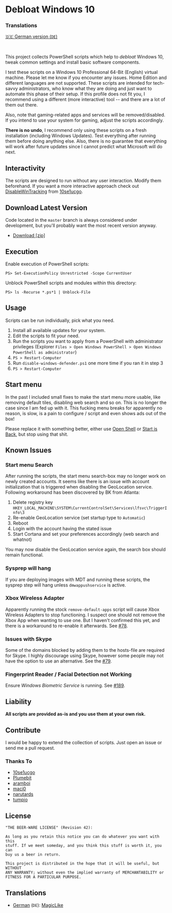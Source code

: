 # Debloat Windows 10

### Translations
[🇩🇪 German version (`DE`)](README.de-de.md)

<br>

This project collects PowerShell scripts which help to *debloat* Windows 10,
tweak common settings and install basic software components.

I test these scripts on a Windows 10 Professional 64-Bit (English) virtual
machine. Please let me know if you encounter any issues. Home Edition and
different languages are not supported. These scripts are intended for
tech-savvy administrators, who know what they are doing and just want to
automate this phase of their setup. If this profile does not fit you, I
recommend using a different (more interactive) tool -- and there are a lot of
them out there.

Also, note that gaming-related apps and services will be removed/disabled. If
you intend to use your system for gaming, adjust the scripts accordingly.

**There is no undo**, I recommend only using these scripts on a fresh
installation (including Windows Updates). Test everything after running them
before doing anything else. Also, there is no guarantee that everything will
work after future updates since I cannot predict what Microsoft will do next.

## Interactivity

The scripts are designed to run without any user interaction. Modify them
beforehand. If you want a more interactive approach check out
[DisableWinTracking](https://github.com/10se1ucgo/DisableWinTracking) from
[10se1ucgo](https://github.com/10se1ucgo).

## Download Latest Version

Code located in the `master` branch is always considered under development, but
you'll probably want the most recent version anyway.

- [Download [zip]](https://github.com/W4RH4WK/Debloat-Windows-10/archive/master.zip)

## Execution

Enable execution of PowerShell scripts:

    PS> Set-ExecutionPolicy Unrestricted -Scope CurrentUser

Unblock PowerShell scripts and modules within this directory:

    PS> ls -Recurse *.ps*1 | Unblock-File

## Usage

Scripts can be run individually, pick what you need.

1. Install all available updates for your system.
2. Edit the scripts to fit your need.
3. Run the scripts you want to apply from a PowerShell with administrator privileges (Explorer
   `Files > Open Windows PowerShell > Open Windows PowerShell as
   administrator`)
4. `PS > Restart-Computer`
5. Run `disable-windows-defender.ps1` one more time if you ran it in step 3
6. `PS > Restart-Computer`

## Start menu

In the past I included small fixes to make the start menu more usable, like
removing default tiles, disabling web search and so on. This is no longer the
case since I am fed up with it. This fucking menu breaks for apparently
no reason, is slow, is a pain to configure / script and even shows ads out of
the box!

Please replace it with something better, either use [Open Shell] or [Start
is Back], but stop using that shit.

[Open Shell]: <https://open-shell.github.io/Open-Shell-Menu/>
[Start is Back]: <http://startisback.com/>

## Known Issues

### Start menu Search

After running the scripts, the start menu search-box may no longer work on newly
created accounts. It seems like there is an issue with account initialization
that is triggered when disabling the GeoLocation service. Following workaround
has been discovered by BK from Atlanta:

1. Delete registry key `HKEY_LOCAL_MACHINE\SYSTEM\CurrentControlSet\Services\lfsvc\TriggerInfo\3`
2. Re-enable GeoLocation service (set startup type to `Automatic`)
3. Reboot
4. Login with the account having the stated issue
5. Start Cortana and set your preferences accordingly (web search and whatnot)

You may now disable the GeoLocation service again, the search box should remain
functional.

### Sysprep will hang

If you are deploying images with MDT and running these scripts, the sysprep
step will hang unless `dmwappushservice` is active.

### Xbox Wireless Adapter

Apparently running the stock `remove-default-apps` script will cause Xbox
Wireless Adapters to stop functioning. I suspect one should not remove the Xbox
App when wanting to use one. But I haven't confirmed this yet, and there is a
workaround to re-enable it afterwards. See
[#78](https://github.com/W4RH4WK/Debloat-Windows-10/issues/78).

### Issues with Skype

Some of the domains blocked by adding them to the hosts-file are required for
Skype. I highly discourage using Skype, however some people may not have
the option to use an alternative. See the
[#79](https://github.com/W4RH4WK/Debloat-Windows-10/issues/79).

### Fingerprint Reader / Facial Detection not Working

Ensure *Windows Biometric Service* is running. See
[#189](https://github.com/W4RH4WK/Debloat-Windows-10/issues/189).

## Liability

**All scripts are provided as-is and you use them at your own risk.**

## Contribute

I would be happy to extend the collection of scripts. Just open an issue or
send me a pull request.

### Thanks To

- [10se1ucgo](https://github.com/10se1ucgo)
- [Plumebit](https://github.com/Plumebit)
- [aramboi](https://github.com/aramboi)
- [maci0](https://github.com/maci0)
- [narutards](https://github.com/narutards)
- [tumpio](https://github.com/tumpio)

## License

    "THE BEER-WARE LICENSE" (Revision 42):

    As long as you retain this notice you can do whatever you want with this
    stuff. If we meet someday, and you think this stuff is worth it, you can
    buy us a beer in return.

    This project is distributed in the hope that it will be useful, but WITHOUT
    ANY WARRANTY; without even the implied warranty of MERCHANTABILITY or
    FITNESS FOR A PARTICULAR PURPOSE.

## Translations

* [German](README.de-de.md) (`DE`): [MagicLike](https://github.com/MagicLike)
